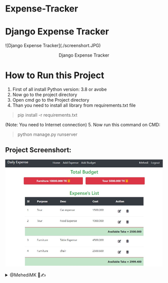 # Expense-Tracker
<h1 style='center'>Django Expense Tracker</h1>
![Django Expense Tracker](./screenshort.JPG)
<p align='center'>Django Expense Tracker</p>



# How to Run this Project

1. First of all install Python version: 3.8 or avobe
2. Now go to the project directory
3. Open cmd go to the Project directory
4. Than you need to install all library from requirements.txt file
> pip install -r requirements.txt

(Note: You need to Internet connection)
5. Now run this command on CMD:
> python manage.py runserver

## Project Screenshort:
![Django Expense Tracker](./screenshort.JPG)


<details> 
  <summary>@MehediMK 👋✍</summary>
  <p>Thank you!</p>
</details>
